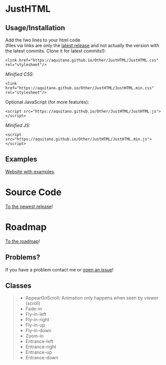 # JustHTML

## **Usage/Installation**
Add the two lines to your html code <br />(files via links are only the <a href="https://github.com/Aquitano/JustHTML/releases/latest">latest release</a> and not actually the version with the latest commits. Clone it for latest commits!): <br />
```shell
<link href="https://aquitano.github.io/Other/JustHTML/JustHTML.css" rel="stylesheet"/>
```
_Minified CSS:_
```shell
<link href="https://aquitano.github.io/Other/JustHTML/JustHTML.min.css" rel="stylesheet"/>
```
Optional JavaScript (for more features): <br />
```shell
<script src="https://aquitano.github.io/Other/JustHTML/JustHTML.js"></script>
```
_Minified JS:_
```shell
<script src="https://aquitano.github.io/Other/JustHTML/JustHTML.min.js"></script>
```

## **Examples** 
<a href="https://aquitano.github.io/Other/JustHTML/examples">Website with examples</a>.

# **Source Code**
<a href="https://github.com/Aquitano/JustHTML/releases/latest">To the newest release</a>!

# **Roadmap**
<a href="https://trello.com/b/U4zyGVv3/roadmap">To the roadmap</a>!

## **Problems?** 
If you have a problem contact me or <a href="https://github.com/Aquitano/JustHTML/issues">open an issue</a>!

## **Classes**

> - AppearOnScroll: Animation only happens when seen by viewer (scroll) <br />
> - Fade-in <br />
> - Fly-in-left <br />
> - Fly-in-right <br />
> - Fly-in-up <br />
> - Fly-in-down <br />
> - Zoom-in <br />
> - Entrance-left <br />
> - Entrance-right <br />
> - Entrance-up <br />
> - Entrance-down <br />
